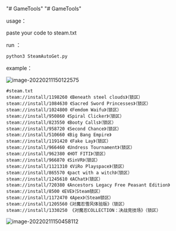 "# GameTools" 
"# GameTools" 



usage：

 paste your code to steam.txt 

run ：

```shell
python3 SteamAutoGet.py
```

example：

![image-20220211150122575](C:\Users\chanra\AppData\Roaming\Typora\typora-user-images\image-20220211150122575.png)

```
#steam.txt
steam://install/1198260 《Beneath steel clouds》（锁区）
steam://install/1084630 《Sacred Sword Princesses》（锁区）
steam://install/1024800 《Femdom Waifu》（锁区）
steam://install/950860 《Spiral Clicker》（锁区）
steam://install/823550 《Booty Calls》（锁区）
steam://install/958720 《Second Chance》（锁区）
steam://install/510660 《Big Bang Empire》
steam://install/1191420 《Fake Lay》（锁区）
steam://install/966460 《Undress Tournament》（锁区）
steam://install/962380 《HOT FITI》（锁区）
steam://install/966870 《SinVR》（锁区）
steam://install/1121310 《ViRo Playspace》（锁区）
steam://install/865570 《pact with a witch》（锁区）
steam://install/1245610 《AChat》（锁区）
steam://install/720380 《Ancestors Legacy Free Peasant Edition》
steam://install/8500 《EVE》（Steam锁区）
steam://install/1172470 《Apex》（Steam锁区）
steam://install/1205560《对魔忍雪风体验版》（锁区）
steam://install/1330250 《对魔忍COLLECTION：决战竞技场》（锁区）
```

![image-20220211150458112](C:\Users\chanra\AppData\Roaming\Typora\typora-user-images\image-20220211150458112.png)
